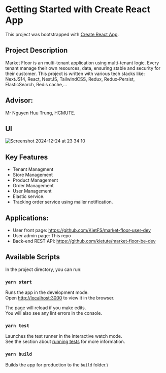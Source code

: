 # Getting Started with Create React App

This project was bootstrapped with [Create React App](https://github.com/facebook/create-react-app).


## Project Description
Market Floor is an multi-tenant application using multi-tenant logic. Every tenant manage their own resources, data, ensuring stable and security for their customer. This project is written with various tech stacks like: NextJS14, React, NestJS, TailwindCSS, Redux, Redux-Persist, ElasticSearch, Redis cache,...
## Advisor: 
Mr Nguyen Huu Trung, HCMUTE.

## UI
![Screenshot 2024-12-24 at 23 34 10](https://github.com/user-attachments/assets/d189e7e3-23c2-4fb4-bd51-21b641c9367c)

## Key Features
* Tenant Managment
* Store Management
* Product Management
* Order Management
* User Management
* Elastic service.
* Tracking order service using mailer notification.

## Applications:
* User front page: https://github.com/KietFS/market-floor-user-dev
* User admin page: This repo
* Back-end REST API: https://github.com/kietute/market-floor-be-dev

## Available Scripts

In the project directory, you can run:

### `yarn start`

Runs the app in the development mode.\
Open [http://localhost:3000](http://localhost:3000) to view it in the browser.

The page will reload if you make edits.\
You will also see any lint errors in the console.

### `yarn test`

Launches the test runner in the interactive watch mode.\
See the section about [running tests](https://facebook.github.io/create-react-app/docs/running-tests) for more information.

### `yarn build`

Builds the app for production to the `build` folder.\


